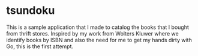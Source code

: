 # tsundoku
This is a sample application that I made to catalog the books that I bought from thrift stores. Inspired by my work from Wolters Kluwer where we identify books by ISBN and also the need for me to get my hands dirty with Go, this is the first attempt.
